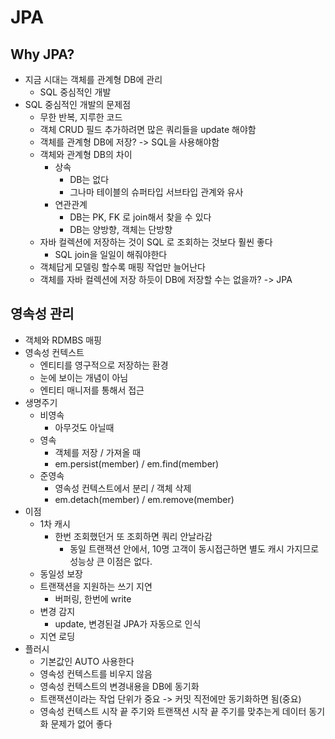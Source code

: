 # JPA

## Why JPA?

- 지금 시대는 객체를 관계형 DB에 관리
  - SQL 중심적인 개발
- SQL 중심적인 개발의 문제점
  - 무한 반복, 지루한 코드
  - 객체 CRUD 필드 추가하려면 많은 쿼리들을 update 해야함
  - 객체를 관계형 DB에 저장? -> SQL을 사용해야함
  - 객체와 관계형 DB의 차이
    - 상속
      - DB는 없다
      - 그나마 테이블의 슈퍼타입 서브타입 관계와 유사
    - 연관관계
      - DB는 PK, FK 로 join해서 찾을 수 있다
      - DB는 양방향, 객체는 단방향
  - 자바 컬렉션에 저장하는 것이 SQL 로 조회하는 것보다 훨씬 좋다
    - SQL join을 일일이 해줘야한다
  - 객체답게 모델링 할수록 매핑 작업만 늘어난다
  - 객체를 자바 컬렉션에 저장 하듯이 DB에 저장할 수는 없을까? -> JPA

## 영속성 관리

- 객체와 RDMBS 매핑
- 영속성 컨텍스트
  - 엔티티를 영구적으로 저장하는 환경
  - 눈에 보이는 개념이 아님
  - 엔티티 매니저를 통해서 접근
- 생명주기
  - 비영속
    - 아무것도 아닐때
  - 영속
    - 객체를 저장 / 가져올 때
    - em.persist(member) / em.find(member)
  - 준영속
    - 영속성 컨텍스트에서 분리 / 객체 삭제
    - em.detach(member) / em.remove(member)
- 이점
  - 1차 캐시
    - 한번 조회했던거 또 조회하면 쿼리 안날라감
      - 동일 트랜잭션 안에서, 10명 고객이 동시접근하면 별도 캐시 가지므로 성능상 큰 이점은 없다.
  - 동일성 보장
  - 트랜잭션을 지원하는 쓰기 지연
    - 버퍼링, 한번에 write
  - 변경 감지
    - update, 변경된걸 JPA가 자동으로 인식
  - 지연 로딩
- 플러시
  - 기본값인 AUTO 사용한다
  - 영속성 컨텍스트를 비우지 않음
  - 영속성 컨텍스트의 변경내용을 DB에 동기화
  - 트랜잭션이라는 작업 단위가 중요 -> 커밋 직전에만 동기화하면 됨(중요)
  - 영속성 컨텍스트 시작 끝 주기와 트랜잭션 시작 끝 주기를 맞추는게 데이터 동기화 문제가 없어 좋다
